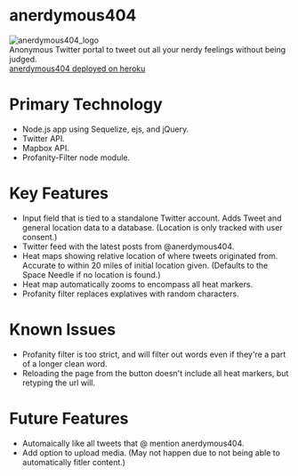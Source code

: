 # anerdymous404
![anerdymous404_logo](http://i.imgur.com/hbApy7c.png)  
Anonymous Twitter portal to tweet out all your nerdy feelings without being judged.  
[anerdymous404 deployed on heroku](https://anerdymous404.herokuapp.com/)

# Primary Technology
* Node.js app using Sequelize, ejs, and jQuery.
* Twitter API.
* Mapbox API.
* Profanity-Filter node module.

# Key Features
* Input field that is tied to a standalone Twitter account. Adds Tweet and general location data to a database. (Location is only tracked with user consent.)
* Twitter feed with the latest posts from @anerdymous404.
* Heat maps showing relative location of where tweets originated from. Accurate to within 20 miles of initial location given. (Defaults to the Space Needle if no location is found.)
* Heat map automatically zooms to encompass all heat markers.
* Profanity filter replaces explatives with random characters.

# Known Issues
* Profanity filter is too strict, and will filter out words even if they're a part of a longer clean word.
* Reloading the page from the button doesn't include all heat markers, but retyping the url will.

# Future Features
* Automaically like all tweets that @ mention anerdymous404.
* Add option to upload media. (May not happen due to not being able to automatically fitler content.)

